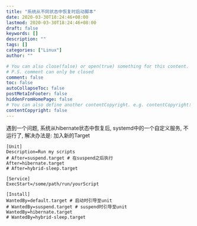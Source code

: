 ```yaml
---
title: "系统从不同状态中恢复时启动脚本"
date: 2020-03-30T18:24:46+08:00
lastmod: 2020-03-30T18:24:46+08:00
draft: false
keywords: []
description: ""
tags: []
categories: ["Linux"]
author: ""

# You can also close(false) or open(true) something for this content.
# P.S. comment can only be closed
comment: false
toc: false
autoCollapseToc: false
postMetaInFooter: false
hiddenFromHomePage: false
# You can also define another contentCopyright. e.g. contentCopyright: "This is another copyright."
contentCopyright: false
---
```

<!--more-->

遇到一个问题, 系统从hibernate状态中恢复后, systemd中的一个自定义服务, 不运行了, 解决办法是: 加入新的Target

```ASCII
[Unit]
Description=Run my scripts
# After=suspend.target # 在suspend之后执行
After=hibernate.target
# After=hybrid-sleep.target

[Service]
ExecStart=/some/path/run/yourScript

[Install]
WantedBy=default.target # 启动时引导至unit
# WantedBy=suspend.target # suspend时引导至unit
WantedBy=hibernate.target
# WantedBy=hybrid-sleep.target
```
